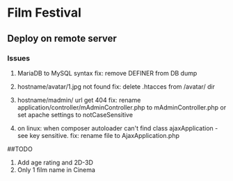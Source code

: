 # Film Festival

## Deploy on remote server
### Issues
1. MariaDB to MySQL syntax
fix: remove DEFINER from DB dump

2. hostname/avatar/1.jpg not found
fix: delete .htacces from /avatar/ dir

3. hostname/madmin/ url get 404
fix: rename application/controller/mAdminController.php to mAdminController.php
or set apache settings to notCaseSensitive

4. on linux: when composer autoloader can't find class ajaxApplication - see key sensitive.
fix: rename file to AjaxApplication.php

##TODO
1. Add age rating and 2D-3D
2. Only 1 film name in Cinema
